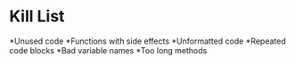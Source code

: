 Kill List
=========
*Unused code
*Functions with side effects
*Unformatted code
*Repeated code blocks
*Bad variable names
*Too long methods
